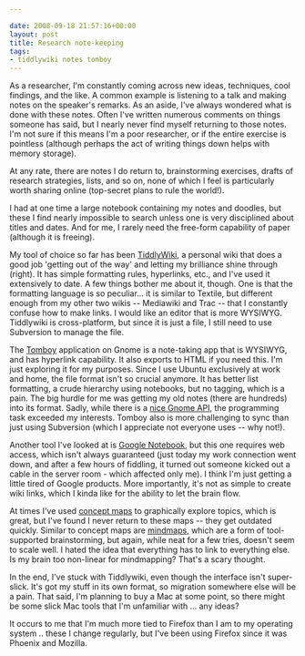 ```yaml
---

date: 2008-09-18 21:57:16+00:00
layout: post
title: Research note-keeping
tags:
- tiddlywiki notes tomboy
---
```


As a researcher, I'm constantly coming across new ideas, techniques, cool findings, and the like. A common example is listening to a talk and making notes on the speaker's remarks. As an aside, I've always wondered what is done with these notes. Often I've written numerous comments on things someone has said, but I nearly never find myself returning to those notes. I'm not sure if this means I'm a poor researcher, or if the entire exercise is pointless (although perhaps the act of writing things down helps with memory storage).

At any rate, there are notes I do return to, brainstorming exercises, drafts of research strategies, lists, and so on, none of which I feel is particularly worth sharing online (top-secret plans to rule the world!).

I had at one time a large notebook containing my notes and doodles, but these I find nearly impossible to search unless one is very disciplined about titles and dates. And for me, I rarely need the free-form capability of paper (although it is freeing).

My tool of choice so far has been [TiddlyWiki](http://www.tiddlywiki.com), a personal wiki that does a good job 'getting out of the way' and letting my brilliance shine through (right). It has simple formatting rules, hyperlinks, etc., and I've used it extensively to date. A few things bother me about it, though. One is that the formatting language is so peculiar... it is similar to Textile, but different enough from my other two wikis -- Mediawiki and Trac -- that I constantly confuse how to make links. I would like an editor that is more WYSIWYG. Tiddlywiki is cross-platform, but since it is just a file, I still need to use Subversion to manage the file.

The [Tomboy](http://www.google.ca/url?sa=t&source=web&ct=res&cd=1&url=http%3A%2F%2Fwww.gnome.org%2Fprojects%2Ftomboy%2F&ei=U8zSSIGSMaLChAL9gdXyCA&usg=AFQjCNHW1UpdfYJtSUn5oFqq3R6JJ0SB6w&sig2=w7oDcXS0dKHYlCCzki7V1A) application on Gnome is a note-taking app that is WYSIWYG, and has hyperlink capability. It also exports to HTML if you need this. I'm just exploring it for my purposes. Since I use Ubuntu exclusively at work and home, the file format isn't so crucial anymore. It has better list formatting, a crude hierarchy using notebooks, but no tagging, which is a pain. The big hurdle for me was getting my old notes (there are hundreds) into its format. Sadly, while there is a [nice Gnome API](http://arstechnica.com/journals/linux.ars/2007/09/26/using-the-tomboy-d-bus-interface), the programming task exceeded my interests. Tomboy also is more challenging to sync than just using Subversion (which I appreciate not everyone uses -- why not!).

Another tool I've looked at is [Google Notebook](http://google.com/notebook/), but this one requires web access, which isn't always guaranteed (just today my work connection went down, and after a few hours of fiddling, it turned out someone kicked out a cable in the server room - which affected only me). I think I'm just getting a little tired of Google products. More importantly, it's not as simple to create wiki links, which I kinda like for the ability to let the brain flow.

At times I've used [concept maps](http://cmap.ihmc.us/) to graphically explore topics, which is great, but I've found I never return to these maps -- they get outdated quickly. Similar to concept maps are [mindmaps](http://freemind.sourceforge.net/wiki/index.php/Main_Page), which are a form of tool-supported brainstorming, but again, while neat for a few tries, doesn't seem to scale well. I hated the idea that everything has to link to everything else. Is my brain too non-linear for mindmapping? That's a scary thought.

In the end, I've stuck with Tiddlywiki, even though the interface isn't super-slick. It's got my stuff in its own format, so migration somewhere else will be a pain. That said, I'm planning to buy a Mac at some point, so there might be some slick Mac tools that I'm unfamiliar with ... any ideas?

It occurs to me that I'm much more tied to Firefox than I am to my operating system .. these I change regularly, but I've been using Firefox since it was Phoenix and Mozilla.

